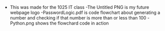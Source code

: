 - This was made for the 1025 IT class
-The Untitled PNG is my future webpage logo
-PasswordLogic.pdf is code flowchart about generating a number and checking if that number is more than or less than 100
-Python.png shows the flowchard code in action

